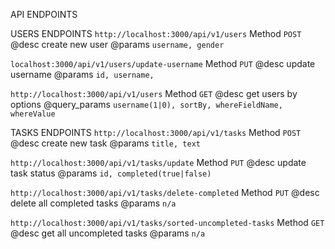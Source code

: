 API ENDPOINTS

USERS ENDPOINTS
`http://localhost:3000/api/v1/users`
Method `POST`
@desc create new user
@params `username, gender`

`localhost:3000/api/v1/users/update-username`
Method `PUT`
@desc update username
@params `id, username,`

`http://localhost:3000/api/v1/users`
Method `GET`
@desc get users by options
@query_params `username(1|0), sortBy, whereFieldName, whereValue`

TASKS ENDPOINTS
`http://localhost:3000/api/v1/tasks`
Method `POST`
@desc create new task
@params `title, text`

`http://localhost:3000/api/v1/tasks/update`
Method `PUT`
@desc update task status
@params `id, completed(true|false)`

`http://localhost:3000/api/v1/tasks/delete-completed`
Method `PUT`
@desc delete all completed tasks
@params `n/a`

`http://localhost:3000/api/v1/tasks/sorted-uncompleted-tasks`
Method `GET`
@desc get all uncompleted tasks
@params `n/a`
